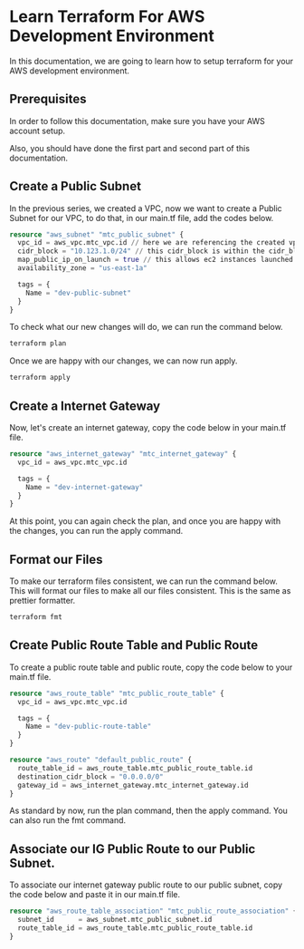# Learn Terraform For AWS Development Environment

In this documentation, we are going to learn how to setup terraform for your AWS development environment.

## Prerequisites

In order to follow this documentation, make sure you have your AWS account setup.

Also, you should have done the first part and second part of this documentation.

## Create a Public Subnet

In the previous series, we created a VPC, now we want to create a Public Subnet for our VPC, to do that, in our main.tf file, add the codes below.

```terraform
resource "aws_subnet" "mtc_public_subnet" {
  vpc_id = aws_vpc.mtc_vpc.id // here we are referencing the created vpc, and pulling the id of that vpc
  cidr_block = "10.123.1.0/24" // this cidr_block is within the cidr_block we have defined in our vpc
  map_public_ip_on_launch = true // this allows ec2 instances launched on this subnet to have public ip address
  availability_zone = "us-east-1a"

  tags = {
    Name = "dev-public-subnet"
  }
}
```

To check what our new changes will do, we can run the command below.

```bash
terraform plan
```

Once we are happy with our changes, we can now run apply.

```bash
terraform apply
```

## Create a Internet Gateway

Now, let's create an internet gateway, copy the code below in your main.tf file.

```terraform
resource "aws_internet_gateway" "mtc_internet_gateway" {
  vpc_id = aws_vpc.mtc_vpc.id

  tags = {
    Name = "dev-internet-gateway"
  }
}
```

At this point, you can again check the plan, and once you are happy with the changes, you can run the apply command.

## Format our Files

To make our terraform files consistent, we can run the command below. This will format our files to make all our files consistent. This is the same as prettier formatter.

```bash
terraform fmt
```

## Create Public Route Table and Public Route

To create a public route table and public route, copy the code below to your main.tf file.

```terraform
resource "aws_route_table" "mtc_public_route_table" {
  vpc_id = aws_vpc.mtc_vpc.id

  tags = {
    Name = "dev-public-route-table"
  }
}

resource "aws_route" "default_public_route" {
  route_table_id = aws_route_table.mtc_public_route_table.id
  destination_cidr_block = "0.0.0.0/0"
  gateway_id = aws_internet_gateway.mtc_internet_gateway.id
}
```

As standard by now, run the plan command, then the apply command. You can also run the fmt command.

## Associate our IG Public Route to our Public Subnet.

To associate our internet gateway public route to our public subnet, copy the code below and paste it in our main.tf file.

```terraform
resource "aws_route_table_association" "mtc_public_route_association" {
  subnet_id      = aws_subnet.mtc_public_subnet.id
  route_table_id = aws_route_table.mtc_public_route_table.id
}
```
